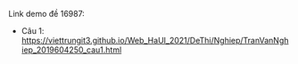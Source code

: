Link demo đề 16987: 

* Câu 1: https://viettrungit3.github.io/Web_HaUI_2021/DeThi/Nghiep/TranVanNghiep_2019604250_cau1.html
